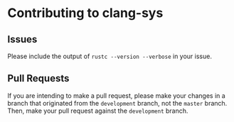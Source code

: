 Contributing to clang-sys
=========================

Issues
------

Please include the output of `rustc --version --verbose` in your issue.

Pull Requests
-------------

If you are intending to make a pull request, please make your changes in a branch that originated
from the `development` branch, not the `master` branch. Then, make your pull request against the
`development` branch.
